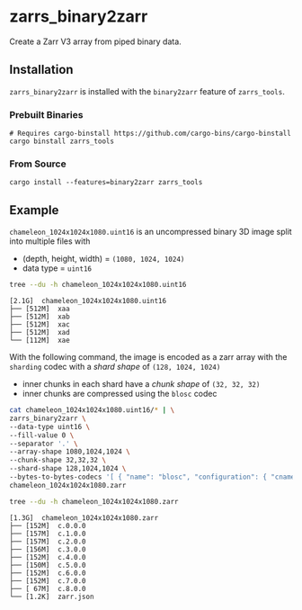 # zarrs_binary2zarr

Create a Zarr V3 array from piped binary data.

## Installation
`zarrs_binary2zarr` is installed with the `binary2zarr` feature of `zarrs_tools`.

### Prebuilt Binaries
```shell
# Requires cargo-binstall https://github.com/cargo-bins/cargo-binstall
cargo binstall zarrs_tools
```

### From Source
```shell
cargo install --features=binary2zarr zarrs_tools
```

## Example
`chameleon_1024x1024x1080.uint16` is an uncompressed binary 3D image split into multiple files with
 - (depth, height, width) = `(1080, 1024, 1024)`
 - data type = `uint16`

```bash
tree --du -h chameleon_1024x1024x1080.uint16
```
```text
[2.1G]  chameleon_1024x1024x1080.uint16
├── [512M]  xaa
├── [512M]  xab
├── [512M]  xac
├── [512M]  xad
└── [112M]  xae
```
With the following command, the image is encoded as a zarr array with the `sharding` codec with a *shard shape* of `(128, 1024, 1024)`
- inner chunks in each shard have a *chunk shape* of `(32, 32, 32)`
- inner chunks are compressed using the `blosc` codec

```bash
cat chameleon_1024x1024x1080.uint16/* | \
zarrs_binary2zarr \
--data-type uint16 \
--fill-value 0 \
--separator '.' \
--array-shape 1080,1024,1024 \
--chunk-shape 32,32,32 \
--shard-shape 128,1024,1024 \
--bytes-to-bytes-codecs '[ { "name": "blosc", "configuration": { "cname": "blosclz", "clevel": 9, "shuffle": "bitshuffle", "typesize": 2, "blocksize": 0 } } ]' \
chameleon_1024x1024x1080.zarr
```

```bash
tree --du -h chameleon_1024x1024x1080.zarr
```
```text
[1.3G]  chameleon_1024x1024x1080.zarr
├── [152M]  c.0.0.0
├── [157M]  c.1.0.0
├── [157M]  c.2.0.0
├── [156M]  c.3.0.0
├── [152M]  c.4.0.0
├── [150M]  c.5.0.0
├── [152M]  c.6.0.0
├── [152M]  c.7.0.0
├── [ 67M]  c.8.0.0
└── [1.2K]  zarr.json
```
